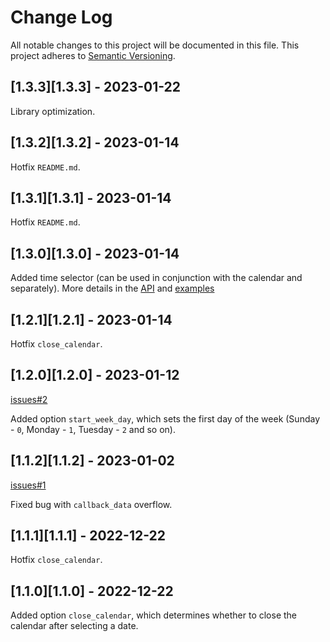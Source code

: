 
# Change Log

All notable changes to this project will be documented in this file.
This project adheres to [Semantic Versioning](http://semver.org/).

## [1.3.3][1.3.3] - 2023-01-22

Library optimization.

## [1.3.2][1.3.2] - 2023-01-14

Hotfix ```README.md```.

## [1.3.1][1.3.1] - 2023-01-14

Hotfix ```README.md```.

## [1.3.0][1.3.0] - 2023-01-14

Added time selector (can be used in conjunction with the calendar and separately).
More details in the [API](https://github.com/VDS13/telegram-inline-calendar/blob/main/API.md) and [examples](https://github.com/VDS13/telegram-inline-calendar/blob/main/EXAMPLES.md)

## [1.2.1][1.2.1] - 2023-01-14

Hotfix ```close_calendar```.

## [1.2.0][1.2.0] - 2023-01-12

[issues#2](https://github.com/VDS13/telegram-inline-calendar/issues/2)

Added option `start_week_day`, which sets the first day of the week (Sunday - `0`, Monday - `1`, Tuesday - `2` and so on).

## [1.1.2][1.1.2] - 2023-01-02

[issues#1](https://github.com/VDS13/telegram-inline-calendar/issues/1)

Fixed bug with `callback_data` overflow.

## [1.1.1][1.1.1] - 2022-12-22

Hotfix ```close_calendar```.

## [1.1.0][1.1.0] - 2022-12-22

Added option ```close_calendar```, which determines whether to close the calendar after selecting a date.